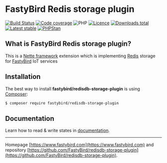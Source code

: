 # FastyBird Redis storage plugin

[![Build Status](https://badgen.net/github/checks/FastyBird/redisdb-storage-plugin/master?cache=300&style=flast-square)](https://github.com/FastyBird/redisdb-storage-plugin/actions)
[![Code coverage](https://badgen.net/coveralls/c/github/FastyBird/redisdb-storage-plugin?cache=300&style=flast-square)](https://coveralls.io/r/FastyBird/redisdb-storage-plugin)
![PHP](https://badgen.net/packagist/php/FastyBird/redisdb-storage-plugin?cache=300&style=flast-square)
[![Licence](https://badgen.net/packagist/license/FastyBird/redisdb-storage-plugin?cache=300&style=flast-square)](https://packagist.org/packages/FastyBird/redisdb-storage-plugin)
[![Downloads total](https://badgen.net/packagist/dt/FastyBird/redisdb-storage-plugin?cache=300&style=flast-square)](https://packagist.org/packages/FastyBird/redisdb-storage-plugin)
[![Latest stable](https://badgen.net/packagist/v/FastyBird/redisdb-storage-plugin/latest?cache=300&style=flast-square)](https://packagist.org/packages/FastyBird/redisdb-storage-plugin)
[![PHPStan](https://img.shields.io/badge/PHPStan-enabled-brightgreen.svg?style=flat-square)](https://github.com/phpstan/phpstan)

## What is FastyBird Redis storage plugin?

This is a [Nette framework](https://nette.org) extension which is implementing [Redis](https://redis.io) storage for [FastyBird](https://www.fastybird.com) IoT services

## Installation

The best way to install **fastybird/redisdb-storage-plugin** is using [Composer](http://getcomposer.org/):

```sh
$ composer require fastybird/redisdb-storage-plugin
```

## Documentation

Learn how to read & write states in [documentation](https://github.com/FastyBird/redisdb-storage-plugin/blob/master/docs/en/index.md).

***
Homepage [https://www.fastybird.com](https://www.fastybird.com) and repository [https://github.com/FastyBird/redisdb-storage-plugin](https://github.com/FastyBird/redisdb-storage-plugin).
